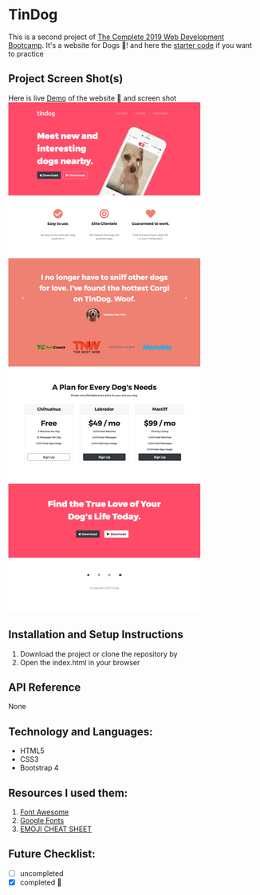 # TinDog
This is a second project of [The Complete 2019 Web Development Bootcamp](https://www.udemy.com/share/1013gGA0cYdltWRHw=/). It's a website for Dogs :dog:! and here the [starter code](https://github.com/londonappbrewery/TinDog-Start) if you want to practice

## Project Screen Shot(s)
Here is live [Demo](https://iabrar.github.io/TinDog/) of the website :star2: and screen shot
![](https://github.com/iAbrar/TinDog/blob/master/screencapture-file-Users-imac-Documents-GitHub-TinDog-Start-index-html-2019-06-13-11_51_34.png?raw=true)

## Installation and Setup Instructions
1. Download the project or clone the repository by
2. Open the index.html in your browser



## API Reference
None

## Technology and Languages:
- HTML5
- CSS3
- Bootstrap 4


## Resources I used them:
1. [Font Awesome](https://fontawesome.com/)
2. [Google Fonts](https://fonts.google.com/)
3. [EMOJI CHEAT SHEET](https://www.webfx.com/tools/emoji-cheat-sheet/)

## Future Checklist:
- [ ] uncompleted
- [x] completed :muscle:
